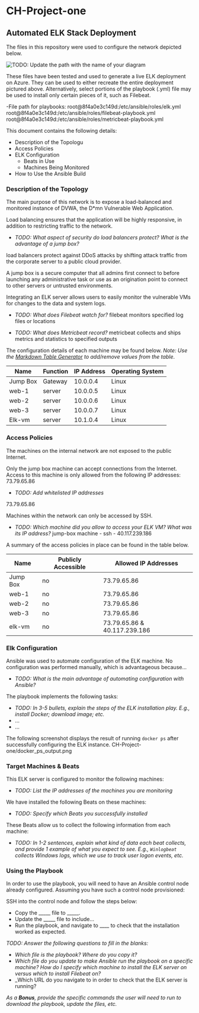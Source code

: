 # CH-Project-one

## Automated ELK Stack Deployment

The files in this repository were used to configure the network depicted below.

![TODO: Update the path with the name of your diagram](Images/diagram_filename.png)

These files have been tested and used to generate a live ELK deployment on Azure. They can be used to either recreate the entire deployment pictured above. Alternatively, select portions of the playbook (.yml) file may be used to install only certain pieces of it, such as Filebeat.

  -File path for playbooks: 
  root@8f4a0e3c149d:/etc/ansible/roles/elk.yml
  root@8f4a0e3c149d:/etc/ansible/roles/filebeat-playbook.yml
  root@8f4a0e3c149d:/etc/ansible/roles/metricbeat-playbook.yml

This document contains the following details:
- Description of the Topologu
- Access Policies
- ELK Configuration
  - Beats in Use
  - Machines Being Monitored
- How to Use the Ansible Build


### Description of the Topology

The main purpose of this network is to expose a load-balanced and monitored instance of DVWA, the D*mn Vulnerable Web Application.

Load balancing ensures that the application will be highly responsive, in addition to restricting traffic to the network.
- _TODO: What aspect of security do load balancers protect? What is the advantage of a jump box?_

load balancers protect against DDoS attacks by shifting attack traffic from the corporate server to a public cloud provider. 

A jump box is a secure computer that all admins first connect to before launching any administrative task or use as an origination point to connect to other servers or untrusted environments.

Integrating an ELK server allows users to easily monitor the vulnerable VMs for changes to the data and system logs.
- _TODO: What does Filebeat watch for?_
filebeat monitors specified log files or locations 

- _TODO: What does Metricbeat record?_
metricbeat collects and ships metrics and statistics to specified outputs

The configuration details of each machine may be found below.
_Note: Use the [Markdown Table Generator](http://www.tablesgenerator.com/markdown_tables) to add/remove values from the table_.

| Name     | Function | IP Address | Operating System |
|----------|----------|------------|------------------|
| Jump Box | Gateway  | 10.0.0.4   | Linux            |
| web-1    | server   | 10.0.0.5   | Linux            |
| web-2    | server   | 10.0.0.6   | Linux            |
| web-3    | server   | 10.0.0.7   | Linux            |
| Elk-vm   | server   | 10.1.0.4   | Linux            |
### Access Policies

The machines on the internal network are not exposed to the public Internet. 

Only the jump box machine can accept connections from the Internet. Access to this machine is only allowed from the following IP addresses: 73.79.65.86
- _TODO: Add whitelisted IP addresses_

73.79.65.86

Machines within the network can only be accessed by SSH.
- _TODO: Which machine did you allow to access your ELK VM? What was its IP address?_
jump-box machine - ssh - 40.117.239.186


A summary of the access policies in place can be found in the table below.

| Name     | Publicly Accessible | Allowed IP Addresses         |
|----------|---------------------|------------------------------|
| Jump Box | no                  |  73.79.65.86                 |
| web-1    | no                  |   73.79.65.86                |
| web-2    | no                  |  73.79.65.86                 |
| web-3    | no                  | 73.79.65.86                  |
| elk-vm   | no                  | 73.79.65.86 & 40.117.239.186 |

### Elk Configuration

Ansible was used to automate configuration of the ELK machine. No configuration was performed manually, which is advantageous because...
- _TODO: What is the main advantage of automating configuration with Ansible?_

The playbook implements the following tasks:
- _TODO: In 3-5 bullets, explain the steps of the ELK installation play. E.g., install Docker; download image; etc._
- ...
- ...

The following screenshot displays the result of running `docker ps` after successfully configuring the ELK instance.
CH-Project-one/docker_ps_output.png

### Target Machines & Beats
This ELK server is configured to monitor the following machines:
- _TODO: List the IP addresses of the machines you are monitoring_

We have installed the following Beats on these machines:
- _TODO: Specify which Beats you successfully installed_

These Beats allow us to collect the following information from each machine:
- _TODO: In 1-2 sentences, explain what kind of data each beat collects, and provide 1 example of what you expect to see. E.g., `Winlogbeat` collects Windows logs, which we use to track user logon events, etc._

### Using the Playbook
In order to use the playbook, you will need to have an Ansible control node already configured. Assuming you have such a control node provisioned: 

SSH into the control node and follow the steps below:
- Copy the _____ file to _____.
- Update the _____ file to include...
- Run the playbook, and navigate to ____ to check that the installation worked as expected.

_TODO: Answer the following questions to fill in the blanks:_
- _Which file is the playbook? Where do you copy it?_
- _Which file do you update to make Ansible run the playbook on a specific machine? How do I specify which machine to install the ELK server on versus which to install Filebeat on?_
- _Which URL do you navigate to in order to check that the ELK server is running?

_As a **Bonus**, provide the specific commands the user will need to run to download the playbook, update the files, etc._
